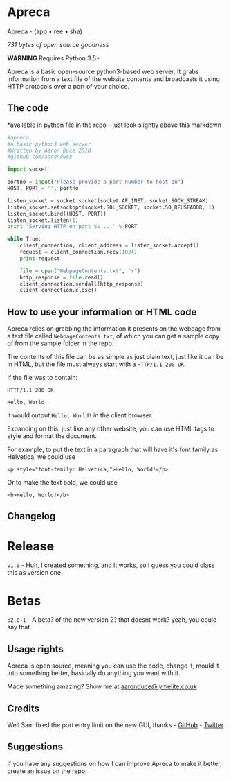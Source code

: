 # Apreca

Apreca - (app • ree • sha)

_731 bytes of open source goodness_

**WARNING** Requires Python 3.5+

Apreca is a basic open-source python3-based web server. It grabs information from a text file of the website contents and broadcasts it using HTTP protocols over a port of your choice.

## The code

*available in python file in the repo - just look slightly above this markdown

```python
#apreca
#a basic python3 web server
#Written by Aaron Duce 2018
#github.com/aaronduce

import socket

portno = input("Please provide a port number to host on")
HOST, PORT = '', portno

listen_socket = socket.socket(socket.AF_INET, socket.SOCK_STREAM)
listen_socket.setsockopt(socket.SOL_SOCKET, socket.SO_REUSEADDR, 1)
listen_socket.bind((HOST, PORT))
listen_socket.listen(1)
print 'Serving HTTP on port %s ...' % PORT

while True:
    client_connection, client_address = listen_socket.accept()
    request = client_connection.recv(1024)
    print request

    file = open("WebpageContents.txt", "r")
    http_response = file.read()
    client_connection.sendall(http_response)
    client_connection.close()
```

## How to use your information or HTML code

Apreca relies on grabbing the information it presents on the webpage from a text file called ```WebpageContents.txt```, of which you can get a sample copy of from the sample folder in the repo.

The contents of this file can be as simple as just plain text, just like it can be in HTML, but the file must always start with a ```HTTP/1.1 200 OK```.

If the file was to contain:
```
HTTP/1.1 200 OK

Hello, World!
```
it would output ```Hello, World!``` in the client browser.

Expanding on this, just like any other website, you can use HTML tags to style and format the document.

For example, to put the text in a paragraph that will have it's font family as Helvetica, we could use

```<p style="font-family: Helvetica;">Hello, World!</p>```

Or to make the text bold, we could use

```<b>Hello, World!</b>```

## Changelog

# Release

```v1.0``` - Huh, I created something, and it works, so I guess you could class this as version one.

# Betas

```b2.0-1``` - A beta? of the new version 2? that doesnt work? yeah, you could say that.

## Usage rights

Apreca is open source, meaning you can use the code, change it, mould it into something better, basically do anything you want with it.

Made something amazing? Show me at aaronduce@lymelite.co.uk

## Credits

Well Sam fixed the port entry limit on the new GUI, thanks - [GitHub](https://github.com/sambrashaw) - [Twitter](https://twitter.com/trsambrashaw)

## Suggestions

If you have any suggestions on how I can improve Apreca to make it better, create an issue on the repo.
